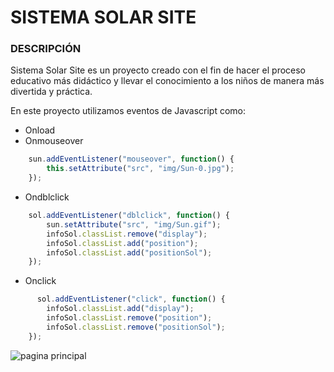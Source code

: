# SISTEMA SOLAR SITE
### DESCRIPCIÓN
Sistema Solar Site es un proyecto creado con el fin de hacer el proceso educativo más didáctico y llevar el conocimiento a los niños de 
manera más divertida y práctica.

En este proyecto utilizamos eventos de Javascript como:
- Onload
- Onmouseover
```javascript
    sun.addEventListener("mouseover", function() {
		this.setAttribute("src", "img/Sun-0.jpg");
	});
```
- Ondblclick
```javascript
    sol.addEventListener("dblclick", function() {
		sun.setAttribute("src", "img/Sun.gif");
		infoSol.classList.remove("display");
		infoSol.classList.add("position");
		infoSol.classList.add("positionSol");
	});
```
- Onclick
```javascript
	  sol.addEventListener("click", function() {
		infoSol.classList.add("display");
		infoSol.classList.remove("position");
		infoSol.classList.remove("positionSol");
	});
```

![pagina principal](http://4.1m.yt/Ol9FMiR.png)
